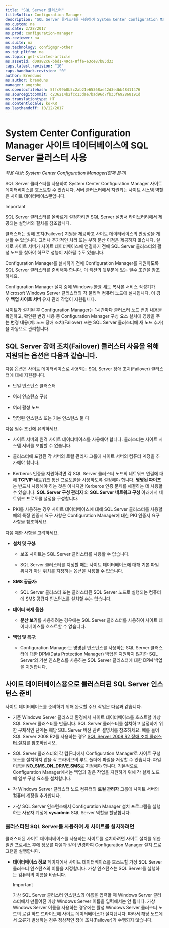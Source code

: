 ```yaml
---
title: "SQL Server 클러스터"
titleSuffix: Configuration Manager
description: "SQL Server 클러스터를 사용하여 System Center Configuration Manager 사이트 데이터베이스를 호스트할 수 있습니다. 지원되는 옵션에 대한 정보를 포함합니다."
ms.custom: na
ms.date: 2/28/2017
ms.prod: configuration-manager
ms.reviewer: na
ms.suite: na
ms.technology: configmgr-other
ms.tgt_pltfrm: na
ms.topic: get-started-article
ms.assetid: d09a82c6-bbd1-49ca-8ffe-e3ce87b85d33
caps.latest.revision: "10"
caps.handback.revision: "0"
author: Brenduns
ms.author: brenduns
manager: angrobe
ms.openlocfilehash: 5ffc99b0b5c2ab21e65368ae42d3edbb48411476
ms.sourcegitcommit: c236214b2fcc13dae7bad96d7fb33f692868191d
ms.translationtype: HT
ms.contentlocale: ko-KR
ms.lasthandoff: 10/12/2017
---
```

# <a name="use-a-sql-server-cluster-for-the-system-center-configuration-manager-site-database"></a>System Center Configuration Manager 사이트 데이터베이스에 SQL Server 클러스터 사용

*적용 대상: System Center Configuration Manager(현재 분기)*


 SQL Server 클러스터를 사용하여 System Center Configuration Manager 사이트 데이터베이스를 호스트할 수 있습니다. 서버 클러스터에서 지원되는 사이트 시스템 역할은 사이트 데이터베이스뿐입니다.  

> [!IMPORTANT]  
>  SQL Server 클러스터를 올바르게 설정하려면 SQL Server 설명서 라이브러리에서 제공되는 설명서와 절차를 참조합니다.  

 클러스터는 장애 조치(Failover) 지원을 제공하고 사이트 데이터베이스의 안정성을 개선할 수 있습니다. 그러나 추가적인 처리 또는 부하 분산 이점은 제공하지 않습니다. 실제로 사이트 서버가 사이트 데이터베이스에 연결하기 전에 SQL Server 클러스터의 활성 노드를 찾아야 하므로 성능이 저하될 수도 있습니다.  

 Configuration Manager를 설치하기 전에 Configuration Manager를 지원하도록 SQL Server 클러스터를 준비해야 합니다. 이 섹션의 뒷부분에 있는 필수 조건을 참조하세요.  

 Configuration Manager 설치 중에 Windows 볼륨 섀도 복사본 서비스 작성기가 Microsoft Windows Server 클러스터의 각 물리적 컴퓨터 노드에 설치됩니다. 이 경우 **백업 사이트 서버** 유지 관리 작업이 지원됩니다.  

 사이트가 설치된 후 Configuration Manager는 1시간마다 클러스터 노드 변경 내용을 확인하고, 확인된 변경 내용 중 Configuration Manager 구성 요소 설치에 영향을 주는 변경 내용(예: 노드 장애 조치(Failover) 또는 SQL Server 클러스터에 새 노드 추가)을 자동으로 관리합니다.  

## <a name="supported-options-for-using-a-sql-server-failover-cluster"></a>SQL Server 장애 조치(Failover) 클러스터 사용을 위해 지원되는 옵션은 다음과 같습니다.

다음 옵션은 사이트 데이터베이스로 사용되는 SQL Server 장애 조치(Failover) 클러스터에 대해 지원됩니다.

-   단일 인스턴스 클러스터  

-   여러 인스턴스 구성  

-   여러 활성 노드  

-   명명된 인스턴스 또는 기본 인스턴스 둘 다  

다음 필수 조건에 유의하세요.  

-   사이트 서버의 원격 사이트 데이터베이스를 사용해야 합니다. 클러스터는 사이트 시스템 서버를 포함할 수 없습니다.  

-   클러스터에 포함된 각 서버의 로컬 관리자 그룹에 사이트 서버의 컴퓨터 계정을 추가해야 합니다.  

-   Kerberos 인증을 지원하려면 각 SQL Server 클러스터 노드의 네트워크 연결에 대해 **TCP/IP** 네트워크 통신 프로토콜을 사용하도록 설정해야 합니다. **명명된 파이프** 는 반드시 사용해야 하는 것은 아니지만 Kerberos 인증 문제를 해결하는 데 사용할 수 있습니다. **SQL Server 구성 관리자** 의 **SQL Server 네트워크 구성** 아래에서 네트워크 프로토콜 설정을 구성합니다.  

-   PKI를 사용하는 경우 사이트 데이터베이스에 대해 SQL Server 클러스터를 사용할 때의 특정 인증서 요구 사항은 Configuration Manager에 대한 PKI 인증서 요구 사항을 참조하세요.  

다음 제한 사항을 고려하세요.  

-   **설치 및 구성:**  

    -   보조 사이트는 SQL Server 클러스터를 사용할 수 없습니다.  

    -   SQL Server 클러스터를 지정할 때는 사이트 데이터베이스에 대해 기본 파일 위치가 아닌 위치를 지정하는 옵션을 사용할 수 없습니다.  

-   **SMS 공급자:**  

    -   SQL Server 클러스터 또는 클러스터된 SQL Server 노드로 실행되는 컴퓨터에 SMS 공급자 인스턴스를 설치할 수는 없습니다.  

-   **데이터 복제 옵션:**  

    -   **분산 보기**를 사용하려는 경우에는 SQL Server 클러스터를 사용하여 사이트 데이터베이스를 호스트할 수 없습니다.  

-   **백업 및 복구:**  

    -   Configuration Manager는 명명된 인스턴스를 사용하는 SQL Server 클러스터에 대한 DPM(Data Protection Manager) 백업은 지원하지 않지만 SQL Server의 기본 인스턴스를 사용하는 SQL Server 클러스터에 대한 DPM 백업을 지원합니다.  

## <a name="prepare-a-clustered-sql-server-instance-for-the-site-database"></a>사이트 데이터베이스용으로 클러스터된 SQL Server 인스턴스 준비  

사이트 데이터베이스를 준비하기 위해 완료할 주요 작업은 다음과 같습니다.

-   기존 Windows Server 클러스터 환경에서 사이트 데이터베이스를 호스트할 가상 SQL Server 클러스터를 만듭니다. SQL Server 클러스터를 설치하고 설정하기 위한 구체적인 단계는 해당 SQL Server 버전 관련 설명서를 참조하세요. 예를 들어 SQL Server 2008 R2를 사용하는 경우 [SQL Server 2008 R2 장애 조치 클러스터 설치](http://go.microsoft.com/fwlink/p/?LinkId=240231)를 참조하십시오.  

-   SQL Server 클러스터의 각 컴퓨터에서 Configuration Manager로 사이트 구성 요소를 설치하지 않을 각 드라이브의 루트 폴더에 파일을 저장할 수 있습니다. 파일 이름을 **NO_SMS_ON_DRIVE.SMS**로 지정해야 합니다. 기본적으로 Configuration Manager에서는 백업과 같은 작업을 지원하기 위해 각 실제 노드에 일부 구성 요소를 설치합니다.  

-   각 Windows Server 클러스터 노드 컴퓨터의 **로컬 관리자** 그룹에 사이트 서버의 컴퓨터 계정을 추가합니다.  

-   가상 SQL Server 인스턴스에서 Configuration Manager 설치 프로그램을 실행하는 사용자 계정에 **sysadmin** SQL Server 역할을 할당합니다.  

### <a name="to-install-a-new-site-using-a-clustered-sql-server"></a>클러스터된 SQL Server를 사용하여 새 사이트를 설치하려면  
 클러스터된 사이트 데이터베이스를 사용하는 사이트를 설치하려면 사이트 설치를 위한 일반 프로세스 후에 정보를 다음과 같이 변경하여 Configuration Manager 설치 프로그램을 실행합니다.  

-   **데이터베이스 정보** 페이지에서 사이트 데이터베이스를 호스트할 가상 SQL Server 클러스터 인스턴스의 이름을 지정합니다. 가상 인스턴스는 SQL Server를 실행하는 컴퓨터의 이름을 바꿉니다.  

    > [!IMPORTANT]  
    >  가상 SQL Server 클러스터 인스턴스의 이름을 입력할 때 Windows Server 클러스터에서 만들어진 가상 Windows Server 이름을 입력해서는 안 됩니다. 가상 Windows Server 이름을 사용하는 경우에는 활성 Windows Server 클러스터 노드의 로컬 하드 드라이브에 사이트 데이터베이스가 설치됩니다. 따라서 해당 노드에서 오류가 발생하는 경우 정상적인 장애 조치(Failover)가 수행되지 않습니다.  
